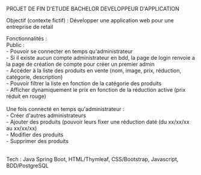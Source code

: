 PROJET DE FIN D'ETUDE BACHELOR DEVELOPPEUR D'APPLICATION

Objectif (contexte fictif) : Développer une application web pour une entreprise de retail

Fonctionnalités : <br/>
  Public : <br/>
    - Pouvoir se connecter en temps qu'administrateur <br/>
    - Si il existe aucun compte administrateur en bdd, la page de login renvoie a la page de création de compte pour créer un premier admin <br/>
    - Accéder à la liste des produits en vente (nom, image, prix, réduction, catégorie, description) <br/>
    - Pouvoir filtrer la liste en fonction de la catégorie des produits <br/>
    - Afficher dynamiquement le prix en fonction de la réduction active (prix réduit en rouge) <br/> <br/>
  Une fois connecté en temps qu'administrateur : <br/>
    - Créer d'autres administrateurs <br/>
    - Ajouter des produits (pouvoir leurs fixer une réduction daté (du xx/xx/xx au xx/xx/xx) <br/>
    - Modifier des produits <br/>
    - Supprimer des produits <br/> <br/>



Tech : Java Spring Boot, HTML/Thymleaf, CSS/Bootstrap, Javascript, BDD/PostgreSQL
